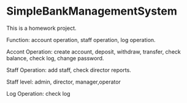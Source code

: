 SimpleBankManagementSystem
==========================
This is a homework project.

Function: account operation, staff operation, log operation.

Accont Operation: create account, deposit, withdraw, transfer, check balance, check log, change password.

Staff Operation: add staff, check director reports.

Staff level: admin, director, manager,operator

Log Operation: check log
          